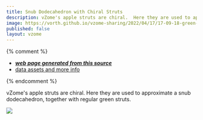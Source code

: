 ```yaml
---
title: Snub Dodecahedron with Chiral Struts
description: vZome's apple struts are chiral.  Here they are used to approximate a snub dodecahedron, together with regular green struts.
image: https://vorth.github.io/vzome-sharing/2022/04/17/17-09-18-green-apple-snub-dodec/green-apple-snub-dodec.png
published: false
layout: vzome
---
```


{% comment %}
 - [***web page generated from this source***](https://vorth.github.io/vzome-sharing/2022/04/17/green-apple-snub-dodec-17-09-18.html)
 - [data assets and more info](https://github.com/vorth/vzome-sharing/tree/main/2022/04/17/17-09-18-green-apple-snub-dodec/)
 
{% endcomment %}

vZome's apple struts are chiral.  Here they are used to approximate a snub dodecahedron, together with regular green struts.

<vzome-viewer style="width: 100%; height: 65vh;"
       src="https://vorth.github.io/vzome-sharing/2022/04/17/17-09-18-green-apple-snub-dodec/green-apple-snub-dodec.vZome" >
  <img src="https://vorth.github.io/vzome-sharing/2022/04/17/17-09-18-green-apple-snub-dodec/green-apple-snub-dodec.png" />
</vzome-viewer>